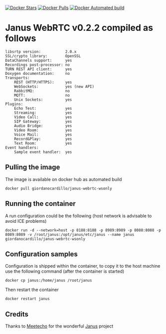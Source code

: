 [![Docker Stars](https://img.shields.io/docker/stars/giordanocardillo/janus-webrtc-wsonly.svg?style=flat-square)](https://hub.docker.com/r/giordanocardillo/janus-webrtc-wsonly/) [![Docker Pulls](https://img.shields.io/docker/pulls/giordanocardillo/janus-webrtc-wsonly.svg?style=flat-square)](https://hub.docker.com/r/giordanocardillo/janus-webrtc-wsonly/) [![Docker Automated build](https://img.shields.io/docker/automated/giordanocardillo/janus-webrtc-wsonly.svg?style=flat-square)](https://hub.docker.com/r/giordanocardillo/janus-webrtc-wsonly/)

# Janus WebRTC v0.2.2 compiled as follows

```
libsrtp version:           2.0.x
SSL/crypto library:        OpenSSL
DataChannels support:      yes
Recordings post-processor: no
TURN REST API client:      yes
Doxygen documentation:     no
Transports:
    REST (HTTP/HTTPS):     yes
    WebSockets:            yes (new API)
    RabbitMQ:              no
    MQTT:                  no
    Unix Sockets:          yes
Plugins:
    Echo Test:             yes
    Streaming:             yes
    Video Call:            yes
    SIP Gateway:           yes
    Audio Bridge:          yes
    Video Room:            yes
    Voice Mail:            yes
    Record&Play:           yes
    Text Room:             yes
Event handlers:
    Sample event handler:  yes
```

## Pulling the image
The image is available on docker hub as automated build

```
docker pull giordanocardillo/janus-webrtc-wsonly
```

## Running the container
A run configuration could be the following (host network is advisable to avoid ICE problems)

```
docker run -d --network=host -p 8188:8188 -p 8989:8989 -p 8088:8088 -p 8089:8089 -v /root/janus:/opt/janus/etc/janus --name janus giordanocardillo/janus-webrtc-wsonly
```  

## Configuration samples
Configuration is shipped within the container, to copy it to the host machine use the following command (after the container is started)

```
docker cp janus:/home/janus /root/janus
```

Then restart the container

```
docker restart janus
```

## Credits

Thanks to [Meetecho](http://www.meetecho.com/en/) for the wonderful [Janus](https://janus.conf.meetecho.com/) project